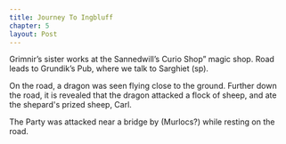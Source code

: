 ```yaml
---
title: Journey To Ingbluff
chapter: 5
layout: Post
---
```

Grimnir’s sister works at the Sannedwill’s Curio Shop” magic shop.
Road leads to Grundik’s Pub, where we talk to Sarghiet (sp). 

On the road, a dragon was seen flying close to the ground.
Further down the road, it is revealed that the dragon attacked a flock of sheep, and ate the shepard's prized sheep, Carl.

The Party was attacked near a bridge by (Murlocs?) while resting on the road.
